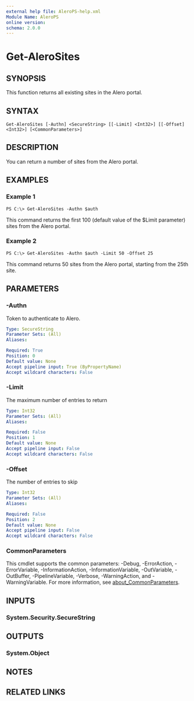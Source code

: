 ```yaml
---
external help file: AleroPS-help.xml
Module Name: AleroPS
online version:
schema: 2.0.0
---
```


# Get-AleroSites

## SYNOPSIS
This function returns all existing sites in the Alero portal.

## SYNTAX

```
Get-AleroSites [-Authn] <SecureString> [[-Limit] <Int32>] [[-Offset] <Int32>] [<CommonParameters>]
```

## DESCRIPTION
You can return a number of sites from the Alero portal.

## EXAMPLES

### Example 1
```
PS C:\> Get-AleroSites -Authn $auth
```

This command returns the first 100 (default value of the $Limit parameter) sites from the Alero portal.

### Example 2
```
PS C:\> Get-AleroSites -Authn $auth -Limit 50 -Offset 25
```

This command returns 50 sites from the Alero portal, starting from the 25th site.

## PARAMETERS

### -Authn
Token to authenticate to Alero.

```yaml
Type: SecureString
Parameter Sets: (All)
Aliases:

Required: True
Position: 0
Default value: None
Accept pipeline input: True (ByPropertyName)
Accept wildcard characters: False
```

### -Limit
The maximum number of entries to return

```yaml
Type: Int32
Parameter Sets: (All)
Aliases:

Required: False
Position: 1
Default value: None
Accept pipeline input: False
Accept wildcard characters: False
```

### -Offset
The number of entries to skip

```yaml
Type: Int32
Parameter Sets: (All)
Aliases:

Required: False
Position: 2
Default value: None
Accept pipeline input: False
Accept wildcard characters: False
```

### CommonParameters
This cmdlet supports the common parameters: -Debug, -ErrorAction, -ErrorVariable, -InformationAction, -InformationVariable, -OutVariable, -OutBuffer, -PipelineVariable, -Verbose, -WarningAction, and -WarningVariable. For more information, see [about_CommonParameters](http://go.microsoft.com/fwlink/?LinkID=113216).

## INPUTS

### System.Security.SecureString
## OUTPUTS

### System.Object
## NOTES

## RELATED LINKS
